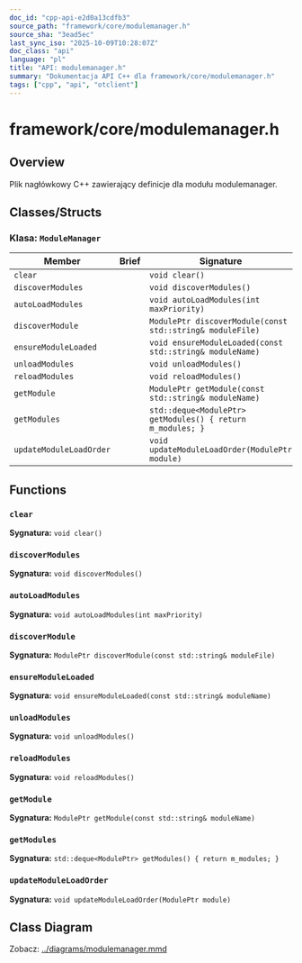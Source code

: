 ```yaml
---
doc_id: "cpp-api-e2d0a13cdfb3"
source_path: "framework/core/modulemanager.h"
source_sha: "3ead5ec"
last_sync_iso: "2025-10-09T10:28:07Z"
doc_class: "api"
language: "pl"
title: "API: modulemanager.h"
summary: "Dokumentacja API C++ dla framework/core/modulemanager.h"
tags: ["cpp", "api", "otclient"]
---
```


# framework/core/modulemanager.h

## Overview

Plik nagłówkowy C++ zawierający definicje dla modułu modulemanager.

## Classes/Structs

### Klasa: `ModuleManager`

| Member | Brief | Signature |
|--------|-------|-----------|
| `clear` |  | `void clear()` |
| `discoverModules` |  | `void discoverModules()` |
| `autoLoadModules` |  | `void autoLoadModules(int maxPriority)` |
| `discoverModule` |  | `ModulePtr discoverModule(const std::string& moduleFile)` |
| `ensureModuleLoaded` |  | `void ensureModuleLoaded(const std::string& moduleName)` |
| `unloadModules` |  | `void unloadModules()` |
| `reloadModules` |  | `void reloadModules()` |
| `getModule` |  | `ModulePtr getModule(const std::string& moduleName)` |
| `getModules` |  | `std::deque<ModulePtr> getModules() { return m_modules; }` |
| `updateModuleLoadOrder` |  | `void updateModuleLoadOrder(ModulePtr module)` |

## Functions

### `clear`

**Sygnatura:** `void clear()`

### `discoverModules`

**Sygnatura:** `void discoverModules()`

### `autoLoadModules`

**Sygnatura:** `void autoLoadModules(int maxPriority)`

### `discoverModule`

**Sygnatura:** `ModulePtr discoverModule(const std::string& moduleFile)`

### `ensureModuleLoaded`

**Sygnatura:** `void ensureModuleLoaded(const std::string& moduleName)`

### `unloadModules`

**Sygnatura:** `void unloadModules()`

### `reloadModules`

**Sygnatura:** `void reloadModules()`

### `getModule`

**Sygnatura:** `ModulePtr getModule(const std::string& moduleName)`

### `getModules`

**Sygnatura:** `std::deque<ModulePtr> getModules() { return m_modules; }`

### `updateModuleLoadOrder`

**Sygnatura:** `void updateModuleLoadOrder(ModulePtr module)`

## Class Diagram

Zobacz: [../diagrams/modulemanager.mmd](../diagrams/modulemanager.mmd)
